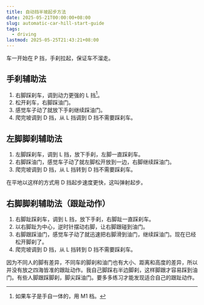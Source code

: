 ```yaml
---
title: 自动挡半坡起步方法
date: 2025-05-21T00:00:00+08:00
slug: automatic-car-hill-start-guide
tags:
  - driving
lastmod: 2025-05-25T21:43:21+08:00
---
```


车一开始在 P 挡，手刹拉起，保证车不溜走。

## 手刹辅助法

1. 右脚踩刹车，调到动力更强的 L 挡[^dang]。
2. 松开刹车，右脚踩油门。
3. 感觉车子动了就放下手刹继续踩油门。
4. 爬完坡调到 D 挡，从 L 挡调到 D 挡不需要踩刹车。

[^dang]: 如果车子是手自一体的，用 M1 档。

## 左脚脚刹辅助法

1. 左脚踩刹车，调到 L 挡，放下手刹，左脚一直踩刹车。
2. 右脚踩油门，感觉车子动了就左脚松开放到一边，右脚继续踩油门。
3. 爬完坡调到 D 挡，从 L 挡转到 D 挡不需要踩刹车。

在平地以这样的方式用 D 挡起步速度更快，这叫弹射起步。

## 右脚脚刹辅助法（跟趾动作）

1. 右脚趾踩刹车，调到 L 挡，放下手刹，右脚趾一直踩刹车。
2. 以右脚趾为中心，逆时针摆动右脚，让右脚跟碰到油门。
3. 右脚跟踩油门，感觉车子动了就迅速把右脚滑到油门，继续踩油门。现在已经松开脚刹了。
4. 爬完坡调到 D 挡，从 L 挡转到 D 挡不需要踩刹车。

因为不同人的脚有差异，不同车的脚刹和油门也有大小、距离和高度的差异，所以并没有放之四海皆准的跟趾动作。我自己脚踩右半边脚刹，这样脚跟才容易踩到油门。有些人脚跟踩脚刹，脚尖踩油门。要多多练习才能发现适合自己的跟趾动作。